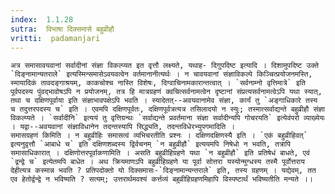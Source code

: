```yaml
---
index:  1.1.28
sutra:  विभाषा दिक्समासे बहुव्रीहौ
vritti:  padamanjari
---
```


	अत्र समासावयवानां सर्वादीनां संज्ञा विकल्प्यत इत वृत्तौ लक्ष्यते, यथाह- दिगुपदिष्ट इत्यादि । दिशामुपदिष्ट उक्ते `दिङ्नामान्यतराले` इत्यस्मिन्समासेऽवयवत्वेन वर्तमानानीत्यर्थः । न चावयवानां संज्ञाविकल्पे किञ्चित्प्रयोजनमस्ति, स्मायादिकं तावदङ्गाश्रयम्, काकचोश्च नास्ति विशेषः, दिग्वाचिनामकारान्तत्वात् । `सर्वनाम्नो वृत्तिमात्रे` इति पूर्वपदस्य पुंवद्भावोषऽपि न प्रयोजनम्, तत्र हि मात्रग्रहणं क्वचित्सर्वनामत्वेन दृष्टानां संप्रत्यसर्वनामत्वेऽपि यथा स्यात्, तथा च दक्षिणपूर्वाया इति संज्ञाभावपक्षेऽपि भवति । स्यादेतत्--अवयवानामेव संज्ञा, कार्यं तु `अङ्गाधिकारे तस्य च तदुत्तरपदस्य च` इति । एवमपि दक्षिणपूर्वतः, दक्षिणपूर्वत्रत्यत्र तसिलादयो न स्युः; तस्मात्सर्वाद्यन्ते बहुव्रीहौ संज्ञा विकल्प्यते । `सर्वादीनि` इत्ययं तु वृत्तिग्रन्थः `सर्वाद्यन्ते प्रवर्तमाना संज्ञा सर्वादीन्यपि गोचरयति` इत्येवंपरो व्याख्येयः । यद्वा--अवयवानां संज्ञाविधानेन तदन्तस्यापि सिद्ध्यति, तदन्तविधेरभ्युपगमादिति ।
	समासग्रहणं किमिति । न बहुव्रीहिः समासत्वं व्यभिचरतीति प्रश्नः । दक्षिणदक्षिणस्यै इति । `एकं बहुव्रीहिवत्` इत्यनुवृत्तौ `आबाधे च` इति दक्षिणशब्दस्य द्विर्वचनम् `न बहुव्रीहौ` इत्ययमपि निषेधो न भवति, तत्रापि समासाधिकारात् । दक्षिणोत्तरपूर्वाकणामिति । असति बहुव्रीहिग्रहणे यथा `न बहुव्रीहौ` इति प्रतिषेधं बाधते, एवं `द्वन्द्वे च` इत्येतमपि बाधेत । अथ क्रियमाणऽपि बहुव्रीहिग्रहणे या पूर्वा सोत्तरा यस्योन्मुग्धस्य तस्मै पूर्वोत्तराय देहीत्यत्र कस्मान्न भवति ? प्रतिपदोक्तो यो दिक्समासः-`दिङ्नामान्यन्तराले` इति, तस्य ग्रहणम् । यद्येवम्, तत एव हेतोर्द्वन्द्वे न भविष्यति ? सत्यम्; उत्तरार्थमवश्यं कर्त्तव्यं बहुव्रीहिग्रहणमिहापि विस्पष्टार्थं भविष्यतीति मन्यते ।।
